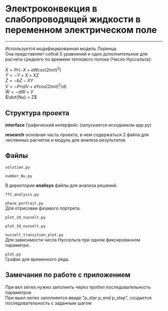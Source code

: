 # Электроконвекция в слабопроводящей жидкости в переменном электрическом поле
___


Используется модифицированная модель Лоренца.  
Она представляет собой 5 уравнений и одно дополнительное для расчета среднего по времени теплового потока (Число Нуссельта):

$\dot{X} = Pr(-X+eWcos(2\pi vt)^2)$  
$\dot{Y} = -Y+X+XZ$  
$\dot{Z} = -bZ-XY$  
$\dot{V} = -Pr(dV+eYcos(2\pi vt)^2/d)$  
$\dot{W} = -dW+V$  
$\dot{Nu} = Z$   

## Структура проекта

**interface** Графический интерфейс  (запускается исходником app.py)

**research** основная часть проекта, в нем содержаться 2 файла для численных расчетов и модуль для анализа результатов.

## Файлы

`solution.py`  

`number_Nu.py`

В директории **analisys** файлы для анализа решений.

`fft_analysis.py`

`phase_portrait.py`  
Для отрисовки фазавого портрета.

`plot_2d_nusselt.py`

`plot_3d_nusselt.py`

`nusselt_transition_plot.py`  
Для зависимости числа Нуссельта при одном фиксированном параметре.

`plot.py`  
График для временного ряда.

## Замечания по работе с приложением
При вкл series нужно заполнить через пробел последовательность параметров  
При выкл series заполняется ввиде "p_star p_end p_step", создается последовательность с заданным шагом
